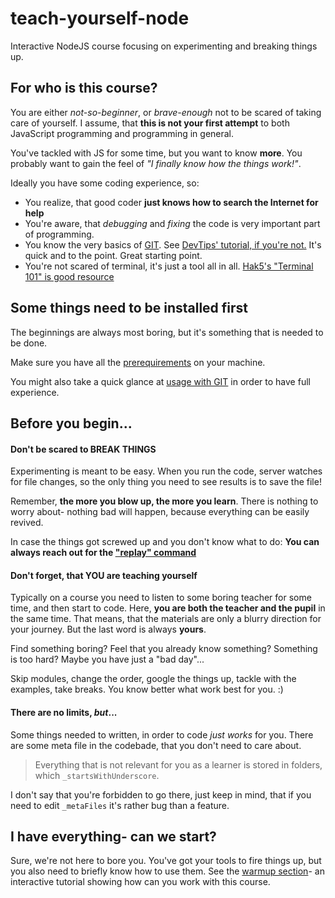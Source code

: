 # teach-yourself-node
Interactive NodeJS course focusing on experimenting and breaking things up.

## For who is this course?
You are either _not-so-beginner_, or _brave-enough_ not to be scared of taking care of yourself. I assume, that **this is not your first attempt** to both JavaScript programming and programming in general. 

You've tackled with JS for some time, but you want to know **more**. You probably want to gain the feel of _"I finally know how the things work!"_. 

Ideally you have some coding experience, so:
- You realize, that good coder **just knows how to search the Internet for help** 
- You're aware, that _debugging_ and _fixing_ the code is very important part of programming.
- You know the very basics of [GIT](). See [DevTips' tutorial, if you're not.]() It's quick and to the point. Great starting point.
- You're not scared of terminal, it's just a tool all in all. [Hak5's "Terminal 101" is good resource](https://www.youtube.com/watch?v=b5NmtmNwMgU)

## Some things need to be installed first
The beginnings are always most boring, but it's something that is needed to be done.

Make sure you have all the [prerequirements](./docs/Prerequisites.md) on your machine.

You might also take a quick glance at [usage with GIT]() in order to have full experience.

## Before you begin...
#### Don't be scared to **BREAK THINGS**
Experimenting is meant to be easy. When you run the code, server watches for file changes, so the only thing you need to see results is to save the file!

Remember, **the more you blow up, the more you learn**. There is nothing to worry about- nothing bad will happen, because everything can be easily revived.

In case the things got screwed up and you don't know what to do:
**You can always reach out for the ["replay" command]()**

#### Don't forget, that **YOU** are teaching yourself
Typically on a course you need to listen to some boring teacher for some time, and then start to code. Here, **you are both the teacher and the pupil** in the same time. That means, that the materials are only a blurry direction for your journey. But the last word is always **yours**.

Find something boring? Feel that you already know something? Something is too hard? Maybe you have just a "bad day"...

Skip modules, change the order, google the things up, tackle with the examples, take breaks. You know better what work best for you. :)

#### There are no limits, _but_...
Some things needed to written, in order to code _just works_ for you. There are some meta file in the codebade, that you don't need to care about.

> Everything that is not relevant for you as a learner is stored in folders, which `_startsWithUnderscore`. 

I don't say that you're forbidden to go there, just keep in mind, that if you need to edit `_metaFiles` it's rather bug than a feature.

## I have everything- can we start?
Sure, we're not here to bore you. You've got your tools to fire things up, but you also need to briefly know how to use them. See the [warmup section]()- an interactive tutorial showing how can you work with this course.